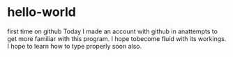 # hello-world
first time on github
Today I made an account with github in anattempts to get more familiar with this program.
I hope tobecome fluid with its workings. I hope to learn how to type properly soon also.
